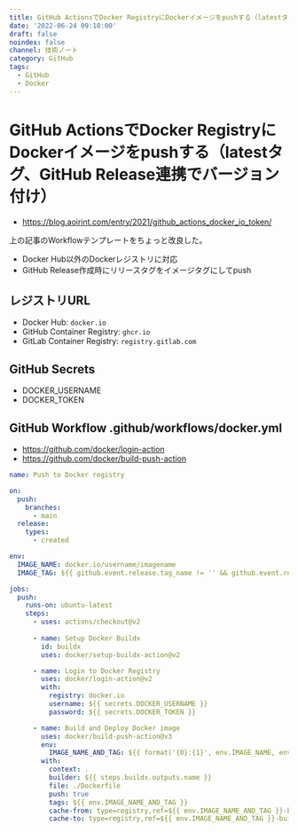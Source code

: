 ```yaml
---
title: GitHub ActionsでDocker RegistryにDockerイメージをpushする（latestタグ、GitHub Release連携でバージョン付け）
date: '2022-06-24 09:10:00'
draft: false
noindex: false
channel: 技術ノート
category: GitHub
tags:
  - GitHub
  - Docker
---
```

# GitHub ActionsでDocker RegistryにDockerイメージをpushする（latestタグ、GitHub Release連携でバージョン付け）

- <https://blog.aoirint.com/entry/2021/github_actions_docker_io_token/>

上の記事のWorkflowテンプレートをちょっと改良した。

- Docker Hub以外のDockerレジストリに対応
- GitHub Release作成時にリリースタグをイメージタグにしてpush

## レジストリURL

- Docker Hub: `docker.io`
- GitHub Container Registry: `ghcr.io`
- GitLab Container Registry: `registry.gitlab.com`

## GitHub Secrets

- DOCKER_USERNAME
- DOCKER_TOKEN

## GitHub Workflow .github/workflows/docker.yml

- <https://github.com/docker/login-action>
- <https://github.com/docker/build-push-action>

```yaml
name: Push to Docker registry

on:
  push:
    branches:
      - main
  release:
    types:
      - created

env:
  IMAGE_NAME: docker.io/username/imagename
  IMAGE_TAG: ${{ github.event.release.tag_name != '' && github.event.release.tag_name || 'latest' }}

jobs:
  push:
    runs-on: ubuntu-latest
    steps:
      - uses: actions/checkout@v2
      
      - name: Setup Docker Buildx
        id: buildx
        uses: docker/setup-buildx-action@v2

      - name: Login to Docker Registry
        uses: docker/login-action@v2
        with:
          registry: docker.io
          username: ${{ secrets.DOCKER_USERNAME }}
          password: ${{ secrets.DOCKER_TOKEN }}

      - name: Build and Deploy Docker image
        uses: docker/build-push-action@v3
        env:
          IMAGE_NAME_AND_TAG: ${{ format('{0}:{1}', env.IMAGE_NAME, env.IMAGE_TAG) }}
        with:
          context: .
          builder: ${{ steps.buildx.outputs.name }}
          file: ./Dockerfile
          push: true
          tags: ${{ env.IMAGE_NAME_AND_TAG }}
          cache-from: type=registry,ref=${{ env.IMAGE_NAME_AND_TAG }}-buildcache
          cache-to: type=registry,ref=${{ env.IMAGE_NAME_AND_TAG }}-buildcache,mode=max
```
